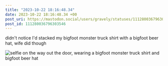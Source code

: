 ```yaml
---
title: "2023-10-22 18:16:48.34"
date: 2023-10-22 18:16:48.34 +00
post_uri: https://mastodon.social/users/gravely/statuses/111280036796303546
post_id: 111280036796303546
---
```

didn't notice I'd stacked my bigfoot monster truck shirt with a bigfoot beer hat, wife did though


![selfie on the way out the door, wearing a bigfoot monster truck shirt and bigfoot beer hat](/images/111280036499754585.jpeg)

